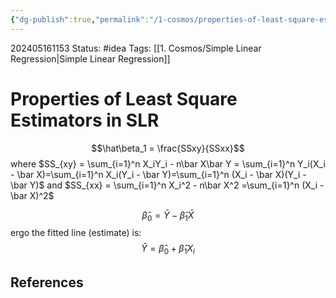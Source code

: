 ```yaml
---
{"dg-publish":true,"permalink":"/1-cosmos/properties-of-least-square-estimators-in-slr/"}
---
```


202405161153
Status: #idea
Tags: [[1. Cosmos/Simple Linear Regression\|Simple Linear Regression]]
# Properties of Least Square Estimators in SLR

$$\hat\beta_1 = \frac{SSxy}{SSxx}$$ where $SS_{xy} = \sum_{i=1}^n X_iY_i - n\bar X\bar Y = \sum_{i=1}^n Y_i(X_i - \bar X)=\sum_{i=1}^n X_i(Y_i - \bar Y)=\sum_{i=1}^n (X_i - \bar X)(Y_i - \bar Y)$
and $SS_{xx} = \sum_{i=1}^n X_i^2 - n\bar X^2 =\sum_{i=1}^n (X_i - \bar X)^2$

$$
\hat\beta_0 = \bar Y-\hat\beta_1 \bar X
$$
ergo the fitted line (estimate) is:
$$
\hat Y = \hat \beta_0 + \hat \beta_1 X_i
$$
## References
